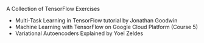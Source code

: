 A Collection of TensorFlow Exercises
- Multi-Task Learning in TensorFlow tutorial by Jonathan Goodwin
- Machine Learning with TensorFlow on Google Cloud Platform (Course 5)
- Variational Autoencoders Explained by  Yoel Zeldes
